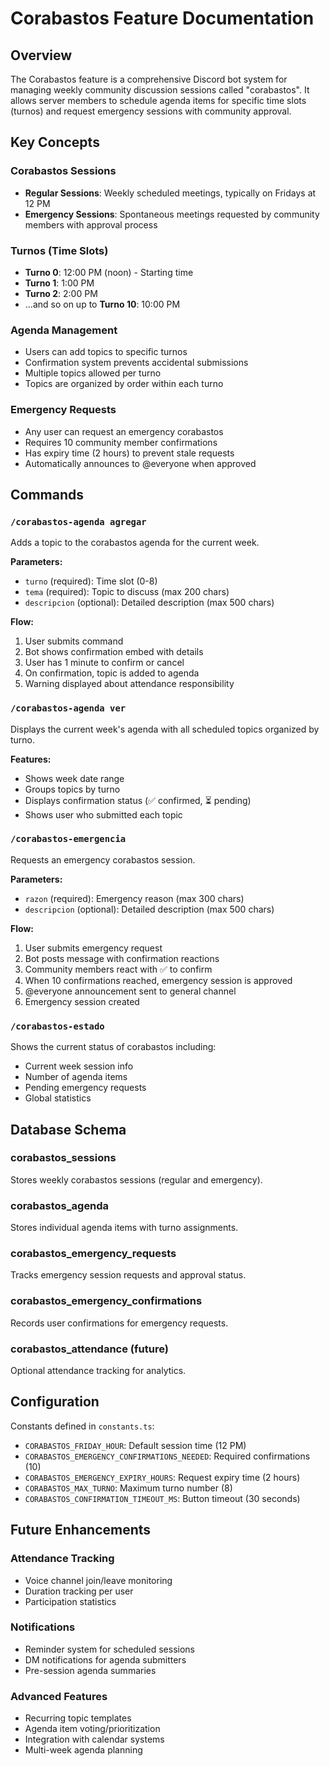 # Corabastos Feature Documentation

## Overview

The Corabastos feature is a comprehensive Discord bot system for managing weekly community discussion sessions called "corabastos". It allows server members to schedule agenda items for specific time slots (turnos) and request emergency sessions with community approval.

## Key Concepts

### Corabastos Sessions

-   **Regular Sessions**: Weekly scheduled meetings, typically on Fridays at 12 PM
-   **Emergency Sessions**: Spontaneous meetings requested by community members with approval process

### Turnos (Time Slots)

-   **Turno 0**: 12:00 PM (noon) - Starting time
-   **Turno 1**: 1:00 PM
-   **Turno 2**: 2:00 PM
-   ...and so on up to **Turno 10**: 10:00 PM

### Agenda Management

-   Users can add topics to specific turnos
-   Confirmation system prevents accidental submissions
-   Multiple topics allowed per turno
-   Topics are organized by order within each turno

### Emergency Requests

-   Any user can request an emergency corabastos
-   Requires 10 community member confirmations
-   Has expiry time (2 hours) to prevent stale requests
-   Automatically announces to @everyone when approved

## Commands

### `/corabastos-agenda agregar`

Adds a topic to the corabastos agenda for the current week.

**Parameters:**

-   `turno` (required): Time slot (0-8)
-   `tema` (required): Topic to discuss (max 200 chars)
-   `descripcion` (optional): Detailed description (max 500 chars)

**Flow:**

1. User submits command
2. Bot shows confirmation embed with details
3. User has 1 minute to confirm or cancel
4. On confirmation, topic is added to agenda
5. Warning displayed about attendance responsibility

### `/corabastos-agenda ver`

Displays the current week's agenda with all scheduled topics organized by turno.

**Features:**

-   Shows week date range
-   Groups topics by turno
-   Displays confirmation status (✅ confirmed, ⏳ pending)
-   Shows user who submitted each topic

### `/corabastos-emergencia`

Requests an emergency corabastos session.

**Parameters:**

-   `razon` (required): Emergency reason (max 300 chars)
-   `descripcion` (optional): Detailed description (max 500 chars)

**Flow:**

1. User submits emergency request
2. Bot posts message with confirmation reactions
3. Community members react with ✅ to confirm
4. When 10 confirmations reached, emergency session is approved
5. @everyone announcement sent to general channel
6. Emergency session created

### `/corabastos-estado`

Shows the current status of corabastos including:

-   Current week session info
-   Number of agenda items
-   Pending emergency requests
-   Global statistics

## Database Schema

### corabastos_sessions

Stores weekly corabastos sessions (regular and emergency).

### corabastos_agenda

Stores individual agenda items with turno assignments.

### corabastos_emergency_requests

Tracks emergency session requests and approval status.

### corabastos_emergency_confirmations

Records user confirmations for emergency requests.

### corabastos_attendance (future)

Optional attendance tracking for analytics.

## Configuration

Constants defined in `constants.ts`:

-   `CORABASTOS_FRIDAY_HOUR`: Default session time (12 PM)
-   `CORABASTOS_EMERGENCY_CONFIRMATIONS_NEEDED`: Required confirmations (10)
-   `CORABASTOS_EMERGENCY_EXPIRY_HOURS`: Request expiry time (2 hours)
-   `CORABASTOS_MAX_TURNO`: Maximum turno number (8)
-   `CORABASTOS_CONFIRMATION_TIMEOUT_MS`: Button timeout (30 seconds)

## Future Enhancements

### Attendance Tracking

-   Voice channel join/leave monitoring
-   Duration tracking per user
-   Participation statistics

### Notifications

-   Reminder system for scheduled sessions
-   DM notifications for agenda submitters
-   Pre-session agenda summaries

### Advanced Features

-   Recurring topic templates
-   Agenda item voting/prioritization
-   Integration with calendar systems
-   Multi-week agenda planning
